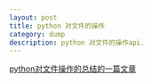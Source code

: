 ```yaml
---
layout: post
title: python 对文件的操作
category: dump
description: python 对文件的操作api.
---
```


[python对文件操作的总结的一篇文章](http://www.cnblogs.com/rollenholt/archive/2012/04/23/2466179.html)
